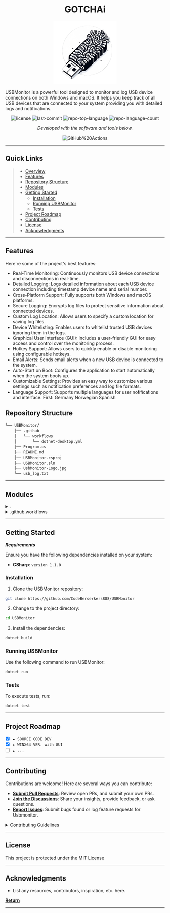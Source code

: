 <h1 align="center" style="font-weight: bold;">GOTCHAi </h1>

<p align="center">
  <img src="logousbm.png" alt="USBMonitor Logo" width="200px">
</p>


<p id="description">USBMonitor is a powerful tool designed to monitor and log USB device connections on both Windows and macOS. It helps you keep track of all USB devices that are connected to your system providing you with detailed logs and notifications.</p>

<p align="center">
	<img src="https://img.shields.io/github/license/CodeBerserkers888/USBMonitor?style=flat&color=0080ff" alt="license">
	<img src="https://img.shields.io/github/last-commit/CodeBerserkers888/USBMonitor?style=flat&logo=git&logoColor=white&color=0080ff" alt="last-commit">
	<img src="https://img.shields.io/github/languages/top/CodeBerserkers888/USBMonitor?style=flat&color=0080ff" alt="repo-top-language">
	<img src="https://img.shields.io/github/languages/count/CodeBerserkers888/USBMonitor?style=flat&color=0080ff" alt="repo-language-count">
<p>
<p align="center">
		<em>Developed with the software and tools below.</em>
</p>
<p align="center">
	<img src="https://img.shields.io/badge/GitHub%20Actions-2088FF.svg?style=flat&logo=GitHub-Actions&logoColor=white" alt="GitHub%20Actions">
</p>
<hr>

##  Quick Links

> - [ Overview](#-overview)
> - [ Features](#-features)
> - [ Repository Structure](#-repository-structure)
> - [ Modules](#-modules)
> - [ Getting Started](#-getting-started)
>   - [ Installation](#-installation)
>   - [ Running USBMonitor](#-running-USBMonitor)
>   - [ Tests](#-tests)
> - [ Project Roadmap](#-project-roadmap)
> - [ Contributing](#-contributing)
> - [ License](#-license)
> - [ Acknowledgments](#-acknowledgments)

---

##  Features

Here're some of the project's best features:

*   Real-Time Monitoring: Continuously monitors USB device connections and disconnections in real-time.
*   Detailed Logging: Logs detailed information about each USB device connection including timestamp device name and serial number.
*   Cross-Platform Support: Fully supports both Windows and macOS platforms.
*   Secure Logging: Encrypts log files to protect sensitive information about connected devices.
*   Custom Log Location: Allows users to specify a custom location for saving log files.
*   Device Whitelisting: Enables users to whitelist trusted USB devices ignoring them in the logs.
*   Graphical User Interface (GUI): Includes a user-friendly GUI for easy access and control over the monitoring process.
*   Hotkey Support: Allows users to quickly enable or disable monitoring using configurable hotkeys.
*   Email Alerts: Sends email alerts when a new USB device is connected to the system.
*   Auto-Start on Boot: Configures the application to start automatically when the system boots up.
*   Customizable Settings: Provides an easy way to customize various settings such as notification preferences and log file formats.
*   Language Support: Supports multiple languages for user notifications and interface. First: Germany Norwegian Spanish


##  Repository Structure

```sh
└── USBMonitor/
    ├── .github
    │   └── workflows
    │       └── dotnet-desktop.yml
    ├── Program.cs
    ├── README.md
    ├── USBMonitor.csproj
    ├── USBMonitor.sln
    ├── UsbMonitor-Logo.jpg
    └── usb_log.txt
```

---

##  Modules

<details closed><summary>.</summary>

| File                                                                                               | Summary                                       |
| ---                                                                                                | ---                                           |
| [USBMonitor.sln](https://github.com/CodeBerserkers888/USBMonitor/blob/master/USBMonitor.sln)       | HTTP error 401 for prompt `USBMonitor.sln`    |
| [USBMonitor.csproj](https://github.com/CodeBerserkers888/USBMonitor/blob/master/USBMonitor.csproj) | HTTP error 401 for prompt `USBMonitor.csproj` |
| [usb_log.txt](https://github.com/CodeBerserkers888/USBMonitor/blob/master/usb_log.txt)             | HTTP error 401 for prompt `usb_log.txt`       |
| [Program.cs](https://github.com/CodeBerserkers888/USBMonitor/blob/master/Program.cs)               | HTTP error 401 for prompt `Program.cs`        |

</details>

<details closed><summary>.github.workflows</summary>

| File                                                                                                                   | Summary                                                          |
| ---                                                                                                                    | ---                                                              |
| [dotnet-desktop.yml](https://github.com/CodeBerserkers888/USBMonitor/blob/master/.github/workflows/dotnet-desktop.yml) | HTTP error 401 for prompt `.github/workflows/dotnet-desktop.yml` |

</details>

---

##  Getting Started

***Requirements***

Ensure you have the following dependencies installed on your system:

* **CSharp**: `version 1.1.0`

###  Installation

1. Clone the USBMonitor repository:

```sh
git clone https://github.com/CodeBerserkers888/USBMonitor
```

2. Change to the project directory:

```sh
cd USBMonitor
```

3. Install the dependencies:

```sh
dotnet build
```

###  Running USBMonitor

Use the following command to run USBMonitor:

```sh
dotnet run
```

###  Tests

To execute tests, run:

```sh
dotnet test
```

---

##  Project Roadmap

- [X] `► SOURCE CODE DEV `
- [X] `► WINX64 VER. with GUI`
- [ ] `► ...`

---

##  Contributing

Contributions are welcome! Here are several ways you can contribute:

- **[Submit Pull Requests](https://github.com/CodeBerserkers888/USBMonitor/blob/main/CONTRIBUTING.md)**: Review open PRs, and submit your own PRs.
- **[Join the Discussions](https://github.com/CodeBerserkers888/USBMonitor/discussions)**: Share your insights, provide feedback, or ask questions.
- **[Report Issues](https://github.com/CodeBerserkers888/USBMonitor/issues)**: Submit bugs found or log feature requests for Usbmonitor.

<details closed>
    <summary>Contributing Guidelines</summary>

1. **Fork the Repository**: Start by forking the project repository to your GitHub account.
2. **Clone Locally**: Clone the forked repository to your local machine using a Git client.
   ```sh
   git clone https://github.com/CodeBerserkers888/USBMonitor
   ```
3. **Create a New Branch**: Always work on a new branch, giving it a descriptive name.
   ```sh
   git checkout -b new-feature-x
   ```
4. **Make Your Changes**: Develop and test your changes locally.
5. **Commit Your Changes**: Commit with a clear message describing your updates.
   ```sh
   git commit -m 'Implemented new feature x.'
   ```
6. **Push to GitHub**: Push the changes to your forked repository.
   ```sh
   git push origin new-feature-x
   ```
7. **Submit a Pull Request**: Create a PR against the original project repository. Clearly describe the changes and their motivations.

Once your PR is reviewed and approved, it will be merged into the main branch.

</details>

---

##  License

This project is protected under the MIT License

---

##  Acknowledgments

- List any resources, contributors, inspiration, etc. here.

[**Return**](#-quick-links)

---
